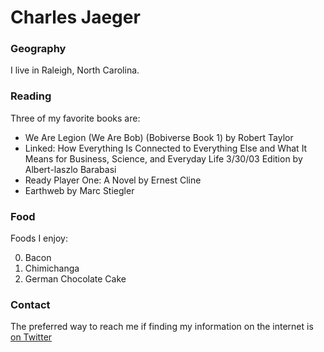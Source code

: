 # Charles Jaeger

### Geography

I live in Raleigh, North Carolina.

### Reading

Three of my favorite books are:

- We Are Legion (We Are Bob) (Bobiverse Book 1) by Robert Taylor
- Linked: How Everything Is Connected to Everything Else and What It Means for Business, Science, and Everyday Life 3/30/03 Edition
by Albert-laszlo Barabasi 
- Ready Player One: A Novel by Ernest Cline
- Earthweb by Marc Stiegler

### Food

Foods I enjoy:

0. Bacon
1. Chimichanga
2. German Chocolate Cake

### 
### Contact

The preferred way to reach me if finding my information on the internet is [on Twitter](https://twitter.com/ChuckTheNerd)
